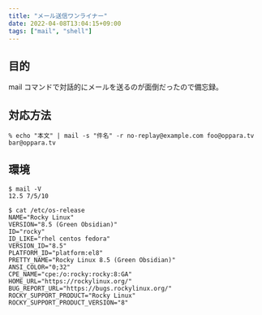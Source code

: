```yaml
---
title: "メール送信ワンライナー"
date: 2022-04-08T13:04:15+09:00
tags: ["mail", "shell"]
---
```


## 目的

mail コマンドで対話的にメールを送るのが面倒だったので備忘録。

## 対応方法

```console
% echo "本文" | mail -s "件名" -r no-replay@example.com foo@oppara.tv bar@oppara.tv
```

## 環境

```console
$ mail -V
12.5 7/5/10

$ cat /etc/os-release
NAME="Rocky Linux"
VERSION="8.5 (Green Obsidian)"
ID="rocky"
ID_LIKE="rhel centos fedora"
VERSION_ID="8.5"
PLATFORM_ID="platform:el8"
PRETTY_NAME="Rocky Linux 8.5 (Green Obsidian)"
ANSI_COLOR="0;32"
CPE_NAME="cpe:/o:rocky:rocky:8:GA"
HOME_URL="https://rockylinux.org/"
BUG_REPORT_URL="https://bugs.rockylinux.org/"
ROCKY_SUPPORT_PRODUCT="Rocky Linux"
ROCKY_SUPPORT_PRODUCT_VERSION="8"
```
